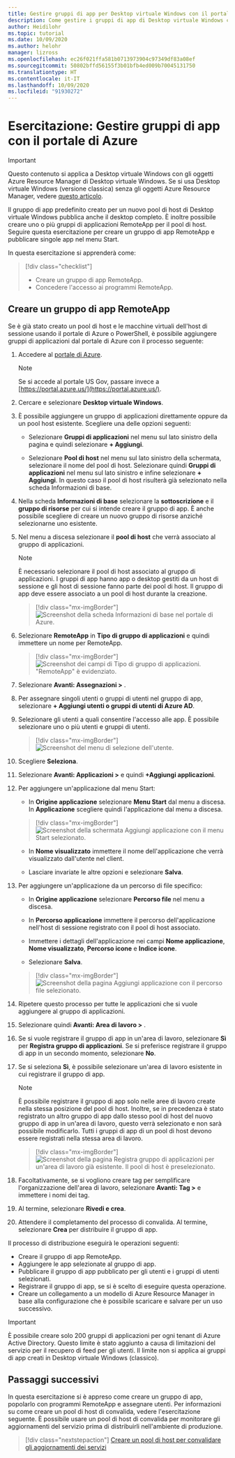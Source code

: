 ```yaml
---
title: Gestire gruppi di app per Desktop virtuale Windows con il portale - Azure
description: Come gestire i gruppi di app di Desktop virtuale Windows con il portale di Azure.
author: Heidilohr
ms.topic: tutorial
ms.date: 10/09/2020
ms.author: helohr
manager: lizross
ms.openlocfilehash: ec26f021ffa581b0713973904c97349df83a08ef
ms.sourcegitcommit: 50802bffd56155f3b01bfb4ed009b70045131750
ms.translationtype: HT
ms.contentlocale: it-IT
ms.lasthandoff: 10/09/2020
ms.locfileid: "91930272"
---
```

# <a name="tutorial-manage-app-groups-with-the-azure-portal"></a>Esercitazione: Gestire gruppi di app con il portale di Azure

>[!IMPORTANT]
>Questo contenuto si applica a Desktop virtuale Windows con gli oggetti Azure Resource Manager di Desktop virtuale Windows. Se si usa Desktop virtuale Windows (versione classica) senza gli oggetti Azure Resource Manager, vedere [questo articolo](./virtual-desktop-fall-2019/manage-app-groups-2019.md).

Il gruppo di app predefinito creato per un nuovo pool di host di Desktop virtuale Windows pubblica anche il desktop completo. È inoltre possibile creare uno o più gruppi di applicazioni RemoteApp per il pool di host. Seguire questa esercitazione per creare un gruppo di app RemoteApp e pubblicare singole app nel menu Start.

In questa esercitazione si apprenderà come:

> [!div class="checklist"]
> * Creare un gruppo di app RemoteApp.
> * Concedere l'accesso ai programmi RemoteApp.

## <a name="create-a-remoteapp-group"></a>Creare un gruppo di app RemoteApp

Se è già stato creato un pool di host e le macchine virtuali dell'host di sessione usando il portale di Azure o PowerShell, è possibile aggiungere gruppi di applicazioni dal portale di Azure con il processo seguente:

1.  Accedere al [portale di Azure](https://portal.azure.com/).
   
    >[!NOTE]
    > Se si accede al portale US Gov, passare invece a [https://portal.azure.us/](https://portal.azure.us/).

2.  Cercare e selezionare **Desktop virtuale Windows**.

3. È possibile aggiungere un gruppo di applicazioni direttamente oppure da un pool host esistente. Scegliere una delle opzioni seguenti:

    - Selezionare **Gruppi di applicazioni** nel menu sul lato sinistro della pagina e quindi selezionare **+ Aggiungi**.

    - Selezionare **Pool di host** nel menu sul lato sinistro della schermata, selezionare il nome del pool di host. Selezionare quindi **Gruppi di applicazioni** nel menu sul lato sinistro e infine selezionare **+ Aggiungi**. In questo caso il pool di host risulterà già selezionato nella scheda Informazioni di base.

4. Nella scheda **Informazioni di base** selezionare la **sottoscrizione** e il **gruppo di risorse** per cui si intende creare il gruppo di app. È anche possibile scegliere di creare un nuovo gruppo di risorse anziché selezionarne uno esistente.

5. Nel menu a discesa selezionare il **pool di host** che verrà associato al gruppo di applicazioni.

    >[!NOTE]
    >È necessario selezionare il pool di host associato al gruppo di applicazioni. I gruppi di app hanno app o desktop gestiti da un host di sessione e gli host di sessione fanno parte dei pool di host. Il gruppo di app deve essere associato a un pool di host durante la creazione.

    > [!div class="mx-imgBorder"]
    > ![Screenshot della scheda Informazioni di base nel portale di Azure.](media/basics-tab.png)

6. Selezionare **RemoteApp** in **Tipo di gruppo di applicazioni** e quindi immettere un nome per RemoteApp.

      > [!div class="mx-imgBorder"]
      > ![Screenshot dei campi di Tipo di gruppo di applicazioni. "RemoteApp" è evidenziato.](media/remoteapp-button.png)

7.  Selezionare **Avanti: Assegnazioni >** .

8.  Per assegnare singoli utenti o gruppi di utenti nel gruppo di app, selezionare **+ Aggiungi utenti o gruppi di utenti di Azure AD**.

9.  Selezionare gli utenti a quali consentire l'accesso alle app. È possibile selezionare uno o più utenti e gruppi di utenti.

     > [!div class="mx-imgBorder"]
     > ![Screenshot del menu di selezione dell'utente.](media/select-users.png)

10.  Scegliere **Seleziona**.

11.  Selezionare **Avanti: Applicazioni >** e quindi **+Aggiungi applicazioni**.

12.  Per aggiungere un'applicazione dal menu Start:

      - In **Origine applicazione** selezionare **Menu Start** dal menu a discesa. In **Applicazione** scegliere quindi l'applicazione dal menu a discesa.

     > [!div class="mx-imgBorder"]
     > ![Screenshot della schermata Aggiungi applicazione con il menu Start selezionato.](media/add-app-start.png)

      - In **Nome visualizzato** immettere il nome dell'applicazione che verrà visualizzato dall'utente nel client.

      - Lasciare invariate le altre opzioni e selezionare **Salva**.

13.  Per aggiungere un'applicazione da un percorso di file specifico:

      - In **Origine applicazione** selezionare **Percorso file** nel menu a discesa.

      - In **Percorso applicazione** immettere il percorso dell'applicazione nell'host di sessione registrato con il pool di host associato.

      - Immettere i dettagli dell'applicazione nei campi **Nome applicazione**, **Nome visualizzato**, **Percorso icone** e **Indice icone**.

      - Selezionare **Salva**.

     > [!div class="mx-imgBorder"]
     > ![Screenshot della pagina Aggiungi applicazione con il percorso file selezionato.](media/add-app-file.png)

14.  Ripetere questo processo per tutte le applicazioni che si vuole aggiungere al gruppo di applicazioni.

15.  Selezionare quindi **Avanti: Area di lavoro >** .

16.  Se si vuole registrare il gruppo di app in un'area di lavoro, selezionare **Sì** per **Registra gruppo di applicazioni**. Se si preferisce registrare il gruppo di app in un secondo momento, selezionare **No**.

17.  Se si seleziona **Sì**, è possibile selezionare un'area di lavoro esistente in cui registrare il gruppo di app.

       >[!NOTE]
       >È possibile registrare il gruppo di app solo nelle aree di lavoro create nella stessa posizione del pool di host. Inoltre, se in precedenza è stato registrato un altro gruppo di app dallo stesso pool di host del nuovo gruppo di app in un'area di lavoro, questo verrà selezionato e non sarà possibile modificarlo. Tutti i gruppi di app di un pool di host devono essere registrati nella stessa area di lavoro.

     > [!div class="mx-imgBorder"]
     > ![Screenshot della pagina Registra gruppo di applicazioni per un'area di lavoro già esistente. Il pool di host è preselezionato.](media/register-existing.png)

18.  Facoltativamente, se si vogliono creare tag per semplificare l'organizzazione dell'area di lavoro, selezionare **Avanti: Tag >** e immettere i nomi dei tag.

19.  Al termine, selezionare **Rivedi e crea**.

20.  Attendere il completamento del processo di convalida. Al termine, selezionare **Crea** per distribuire il gruppo di app.

Il processo di distribuzione eseguirà le operazioni seguenti:

- Creare il gruppo di app RemoteApp.
- Aggiungere le app selezionate al gruppo di app.
- Pubblicare il gruppo di app pubblicato per gli utenti e i gruppi di utenti selezionati.
- Registrare il gruppo di app, se si è scelto di eseguire questa operazione.
- Creare un collegamento a un modello di Azure Resource Manager in base alla configurazione che è possibile scaricare e salvare per un uso successivo.

>[!IMPORTANT]
>È possibile creare solo 200 gruppi di applicazioni per ogni tenant di Azure Active Directory. Questo limite è stato aggiunto a causa di limitazioni del servizio per il recupero di feed per gli utenti. Il limite non si applica ai gruppi di app creati in Desktop virtuale Windows (classico).

## <a name="next-steps"></a>Passaggi successivi

In questa esercitazione si è appreso come creare un gruppo di app, popolarlo con programmi RemoteApp e assegnare utenti. Per informazioni su come creare un pool di host di convalida, vedere l'esercitazione seguente. È possibile usare un pool di host di convalida per monitorare gli aggiornamenti del servizio prima di distribuirli nell'ambiente di produzione.

> [!div class="nextstepaction"]
> [Creare un pool di host per convalidare gli aggiornamenti dei servizi](./create-validation-host-pool.md)
